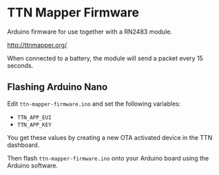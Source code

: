 # TTN Mapper Firmware

Arduino firmware for use together with a RN2483 module.

http://ttnmapper.org/

When connected to a battery, the module will send a packet every 15 seconds.

## Flashing Arduino Nano

Edit `ttn-mapper-firmware.ino` and set the following variables:

- `TTN_APP_EUI`
- `TTN_APP_KEY`

You get these values by creating a new OTA activated device in the TTN
dashboard.

Then flash `ttn-mapper-firmware.ino` onto your Arduino board using the Arduino
software.
